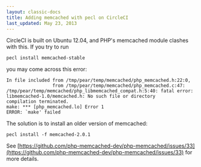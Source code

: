 ```yaml
---
layout: classic-docs
title: Adding memcached with pecl on CircleCI
last_updated: May 23, 2013
---
```


CircleCI is built on Ubuntu 12.04, and PHP's memcached module clashes with this. If you try to run

```
pecl install memcached-stable
```

you may come across this error:

```
In file included from /tmp/pear/temp/memcached/php_memcached.h:22:0,
                 from /tmp/pear/temp/memcached/php_memcached.c:47:
/tmp/pear/temp/memcached/php_libmemcached_compat.h:5:40: fatal error: libmemcached-1.0/memcached.h: No such file or directory
compilation terminated.
make: *** [php_memcached.lo] Error 1
ERROR: `make' failed
```

The solution is to install an older version of memcached:

```
pecl install -f memcached-2.0.1
```

See
[https://github.com/php-memcached-dev/php-memcached/issues/33](https://github.com/php-memcached-dev/php-memcached/issues/33)
for more details.
